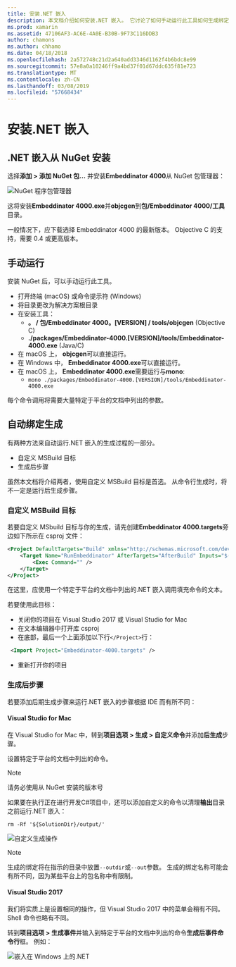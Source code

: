 ```yaml
---
title: 安装.NET 嵌入
description: 本文档介绍如何安装.NET 嵌入。 它讨论了如何手动运行此工具如何生成绑定自动，如何使用自定义 MSBuild 目标和必要的生成后步骤。
ms.prod: xamarin
ms.assetid: 47106AF3-AC6E-4A0E-B30B-9F73C116DDB3
author: chamons
ms.author: chhamo
ms.date: 04/18/2018
ms.openlocfilehash: 2a572748c21d2a640add3346d1162f4b6bdc8e99
ms.sourcegitcommit: 57e8a0a10246ff9a4bd37f01d67ddc635f81e723
ms.translationtype: MT
ms.contentlocale: zh-CN
ms.lasthandoff: 03/08/2019
ms.locfileid: "57668434"
---
```

# <a name="installing-net-embedding"></a>安装.NET 嵌入

## <a name="installing-net-embedding-from-nuget"></a>.NET 嵌入从 NuGet 安装

选择**添加 > 添加 NuGet 包...** 并安装**Embeddinator 4000**从 NuGet 包管理器：

![NuGet 程序包管理器](images/visualstudionuget.png)

这将安装**Embeddinator 4000.exe**并**objcgen**到**包/Embeddinator 4000/工具**目录。

一般情况下，应下载选择 Embeddinator 4000 的最新版本。 Objective C 的支持，需要 0.4 或更高版本。

## <a name="running-manually"></a>手动运行

安装 NuGet 后，可以手动运行此工具。

- 打开终端 (macOS) 或命令提示符 (Windows)
- 将目录更改为解决方案根目录
- 在安装工具：
    - **。 / 包/Embeddinator 4000。[VERSION] / tools/objcgen** (Objective C)
    - **./packages/Embeddinator-4000.[VERSION]/tools/Embeddinator-4000.exe** (Java/C)
- 在 macOS 上， **objcgen**可以直接运行。
- 在 Windows 中， **Embeddinator 4000.exe**可以直接运行。
- 在 macOS 上， **Embeddinator 4000.exe**需要运行与**mono**:
    - `mono ./packages/Embeddinator-4000.[VERSION]/tools/Embeddinator-4000.exe`

每个命令调用将需要大量特定于平台的文档中列出的参数。

## <a name="automatic-binding-generation"></a>自动绑定生成

有两种方法来自动运行.NET 嵌入的生成过程的一部分。

- 自定义 MSBuild 目标
- 生成后步骤

虽然本文档将介绍两者，使用自定义 MSBuild 目标是首选。 从命令行生成时，将不一定是运行后生成步骤。

### <a name="custom-msbuild-targets"></a>自定义 MSBuild 目标

若要自定义 MSbuild 目标与你的生成，请先创建**Embeddinator 4000.targets**旁边如下所示在 csproj 文件：

```xml
<Project DefaultTargets="Build" xmlns="http://schemas.microsoft.com/developer/msbuild/2003">
    <Target Name="RunEmbeddinator" AfterTargets="AfterBuild" Inputs="$(OutputPath)/$(AssemblyName).dll" Outputs="$(IntermediateOutputPath)/Embeddinator/$(AssemblyName).framework/$(AssemblyName)">
        <Exec Command="" />
    </Target>
</Project>
```

在这里，应使用一个特定于平台的文档中列出的.NET 嵌入调用填充命令的文本。

若要使用此目标：

- 关闭你的项目在 Visual Studio 2017 或 Visual Studio for Mac
- 在文本编辑器中打开库 csproj
- 在底部，最后一个上面添加以下行`</Project>`行：

```xml
 <Import Project="Embeddinator-4000.targets" />
```

- 重新打开你的项目

### <a name="post-build-steps"></a>生成后步骤

若要添加后期生成步骤来运行.NET 嵌入的步骤根据 IDE 而有所不同：

#### <a name="visual-studio-for-mac"></a>Visual Studio for Mac

在 Visual Studio for Mac 中，转到**项目选项 > 生成 > 自定义命令**并添加**后生成**步骤。

设置特定于平台的文档中列出的命令。

> [!NOTE]
> 请务必使用从 NuGet 安装的版本号

如果要在执行正在进行开发C#项目中，还可以添加自定义的命令以清理**输出**目录之前运行.NET 嵌入：

```shell
rm -Rf '${SolutionDir}/output/'
```

![自定义生成操作](images/visualstudiocustombuild.png)

> [!NOTE]
> 生成的绑定将在指示的目录中放置`--outdir`或`--out`参数。 生成的绑定名称可能会有所不同，因为某些平台上的包名称中有限制。

#### <a name="visual-studio-2017"></a>Visual Studio 2017

我们将实质上是设置相同的操作，但 Visual Studio 2017 中的菜单会稍有不同。 Shell 命令也略有不同。

转到**项目选项 > 生成事件**并输入到特定于平台的文档中列出的命令**生成后事件命令行**框。 例如：

![嵌入在 Windows 上的.NET](images/visualstudiowindows.png)
